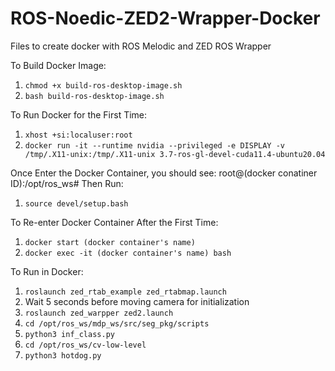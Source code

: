 # ROS-Noedic-ZED2-Wrapper-Docker
Files to create docker with ROS Melodic and ZED ROS Wrapper

To Build Docker Image:
   1. ```chmod +x build-ros-desktop-image.sh ```
   2. ```bash build-ros-desktop-image.sh```

To Run Docker for the First Time:
   1. ```xhost +si:localuser:root```
   2. ```docker run -it --runtime nvidia --privileged -e DISPLAY -v /tmp/.X11-unix:/tmp/.X11-unix 3.7-ros-gl-devel-cuda11.4-ubuntu20.04```

Once Enter the Docker Container, you should see: 
   root@(docker conatiner ID):/opt/ros_ws# 
Then Run:
   1. ```source devel/setup.bash```

To Re-enter Docker Container After the First Time:
   1. ```docker start (docker container's name)```
   2. ```docker exec -it (docker container's name) bash```
   
 
 To Run in Docker:
   1. ```roslaunch zed_rtab_example zed_rtabmap.launch```
   2. Wait 5 seconds before moving camera for initialization
   3. ```roslaunch zed_warpper zed2.launch```
   4. ```cd /opt/ros_ws/mdp_ws/src/seg_pkg/scripts```
   5. ```python3 inf_class.py```
   6. ```cd /opt/ros_ws/cv-low-level```
   7. ```python3 hotdog.py```


